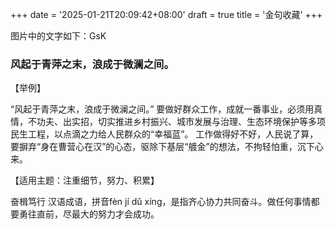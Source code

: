 +++
date = '2025-01-21T20:09:42+08:00'
draft = true
title = '金句收藏'
+++


图片中的文字如下：GsK

### 风起于青萍之末，浪成于微澜之间。

【举例】

“风起于青萍之末，浪成于微澜之间。” 
要做好群众工作，成就一番事业，必须用真情，不功夫、出实招，切实推进乡村振兴、城市发展与治理、生态环境保护等多项民生工程，以点滴之力给人民群众的“幸福蓝”。
工作做得好不好，人民说了算，要摒弃“身在曹营心在汉”的心态，驱除下基层“艔金”的想法，不拘轻怕重，沉下心来。

【适用主题：注重细节，努力、积累】


奋楫笃行
汉语成语，拼音fèn jí dǔ xíng，是指齐心协力共同奋斗。做任何事情都要勇往直前，尽最大的努力才会成功。